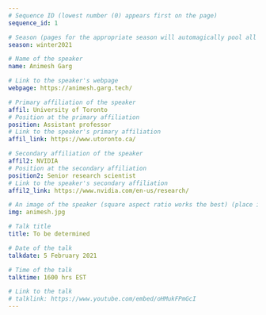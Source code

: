 ```yaml
---
# Sequence ID (lowest number (0) appears first on the page)
sequence_id: 1

# Season (pages for the appropriate season will automagically pool all speakers that gave a talk in the season)
season: winter2021

# Name of the speaker
name: Animesh Garg

# Link to the speaker's webpage
webpage: https://animesh.garg.tech/

# Primary affiliation of the speaker
affil: University of Toronto
# Position at the primary affiliation
position: Assistant professor
# Link to the speaker's primary affiliation
affil_link: https://www.utoronto.ca/

# Secondary affiliation of the speaker
affil2: NVIDIA
# Position at the secondary affiliation
position2: Senior research scientist
# Link to the speaker's secondary affiliation
affil2_link: https://www.nvidia.com/en-us/research/

# An image of the speaker (square aspect ratio works the best) (place in the `assets/img/speakers` directory)
img: animesh.jpg

# Talk title
title: To be determined

# Date of the talk
talkdate: 5 February 2021

# Time of the talk
talktime: 1600 hrs EST

# Link to the talk
# talklink: https://www.youtube.com/embed/oHMukFPmGcI
---
```


<!-- Whatever you write below will be disregarded -->
